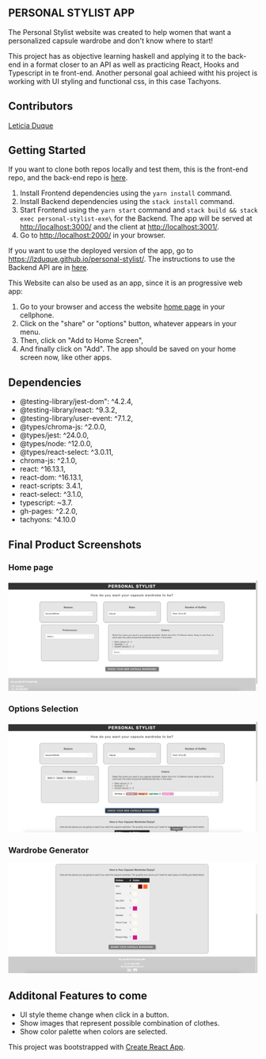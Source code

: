 ## PERSONAL STYLIST APP

The Personal Stylist website was created to help women that want a personalized capsule wardrobe and don't know where to start!

This project has as objective learning haskell and applying it to the back-end in a format closer to an API as well as practicing React, Hooks and Typescript in te front-end. Another personal goal achieed witht his project is working with UI styling and functional css, in this case Tachyons.

## Contributors

[Leticia Duque](https://github.com/Lzduque) 

## Getting Started

If you want to clone both repos locally and test them, this is the front-end repo, and the back-end repo is [here](https://github.com/Lzduque/personal-stylist-api).

1. Install Frontend dependencies using the `yarn install` command.
2. Install Backend dependencies using the `stack install` command.
3. Start Frontend using the `yarn start` command and `stack build && stack exec personal-stylist-exe\` for the Backend. The app will be served at <http://localhost:3000/> and the client at <http://localhost:3001/>.
4. Go to <http://localhost:2000/> in your browser.

If you want to use the deployed version of the app, go to <https://lzduque.github.io/personal-stylist/>. The instructions to use the Backend API are in [here](https://github.com/Lzduque/personal-stylist-api).

This Website can also be used as an app, since it is an progressive web app:

1. Go to your browser and access the website [home page](https://lzduque.github.io/personal-stylist/) in your cellphone.
2. Click on the "share" or "options" button, whatever appears in your menu.
3. Then, click on "Add to Home Screen", 
4. And finally click on "Add". The app should be saved on your home screen now, like other apps.

## Dependencies

- @testing-library/jest-dom": ^4.2.4,
- @testing-library/react: ^9.3.2,
- @testing-library/user-event: ^7.1.2,
- @types/chroma-js: ^2.0.0,
- @types/jest: ^24.0.0,
- @types/node: ^12.0.0,
- @types/react-select: ^3.0.11,
- chroma-js: ^2.1.0,
- react: ^16.13.1,
- react-dom: ^16.13.1,
- react-scripts: 3.4.1,
- react-select: ^3.1.0,
- typescript: ~3.7.
- gh-pages: ^2.2.0,
- tachyons: ^4.10.0

## Final Product Screenshots

### Home page
!["Home page"](https://github.com/Lzduque/personal-stylist/blob/master/public/APP_HOME_PAGE.png?raw=true)

### Options Selection
!["Recipe Book Page"](https://github.com/Lzduque/personal-stylist/blob/master/public/APP_SELECTION.png?raw=true)

### Wardrobe Generator
!["Wardrobe Generator"](https://github.com/Lzduque/personal-stylist/blob/master/public/APP_WARDROBE.png?raw=true)


## Additonal Features to come

- UI style theme change when click in a button.
- Show images that represent possible combination of clothes.
- Show color palette when colors are selected.

This project was bootstrapped with [Create React App](https://github.com/facebook/create-react-app).
